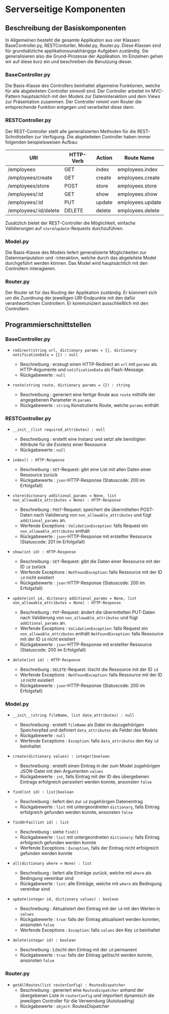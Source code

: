 # Serverseitige Komponenten
## Beschreibung der Basiskomponenten
In Allgemeinen besteht die gesamte Applikation aus vier Klassen: BaseController.py, RESTContorller, Model.py, Router.py. Diese 
Klassen sind für grundsätzliche applikationsunabhängige Aufgaben zuständig. Sie generalisieren also die Grund-Prozesse 
der Applikation. Im Einzelnen gehen wir auf diese kurz ein und beschreiben die Benutzung dieser.

### BaseController.py
Die Basis-Klasse des Controllers beinhaltet allgemeine Funktionen, welche für alle abgeleiteten Controller sinnvoll sind.
Der Controller arbeitet im MVC-Pattern hauptsächlich mit den Models zur Dateninteraktion und dem Views zur Präsentation
zusammen. Der Controller nimmt vom Router die entsprechende Funktion entgegen und verarbeitet diese dann. 

### RESTController.py
Der REST-Controller stellt alle generalisierten Methoden für die REST-Schnittstellen zur Verfügung.
Die abgeleiteten Controller haben immer folgenden beispielsweisen Aufbau:

| URI | HTTP-Verb | Action | Route Name |
|-------|--------|----------|-----------|
| /employees | GET | index | employees.index |
| /employees/create | GET | create | employees.create |
| /employees/store | POST | store | employees.store |
| /employees/:id  | GET | show | employees.show |
| /employees/:id  | PUT | update | employees.update |
| /employees/:id/delete | DELETE | delete | employees.delete |

Zusätzlich bietet der REST-Controller die Möglichkeit, einfache Validierungen auf `store`/`update`-Requests durchzuführen.

### Model.py
Die Basis-Klasse des Models liefert generalisierte Möglichkeiten zur Datenmanipulation und -interaktion, welche durch
das abgeleitete Model durchgeführt werden können. Das Model wird hauptsächlich mit den Controllern interagieren. 

### Router.py
Der Router ist für das Routing der Applikation zuständig. Er kümmert sich um die Zuordnung der jeweiligen URI-Endpunkte
mit den dafür verantwortlichen Controllern. Er kommuniziert ausschließlich mit den Controllern.

## Programmierschnittstellen

### BaseController.py
* `redirect(string url, dictionary params = {}, dictionary notificationData = {}) : null`
    * Beschreibung
    : erzeugt einen HTTP-Redirect an `url` mit `params` als HTTP-Argumente und `notificationData` als Flash-Message. 
    * Rückgabewerte
    : `null`
    
* `route(string route, dictionary params = {}) : string`
    * Beschreibung
    : generiert eine fertige Route aus `route` mithilfe der angegebenen Parameter in `params`
    * Rückgabewerte
    : `string` Konstrutierte Route, welche `params` enthält
    
### RESTController.py
* `__init__(list required_attributes) : null`
    * Beschreibung
    : erstellt eine Instanz und setzt alle benötigten Attribute für die Existenz einer Ressource
    * Rückgabewerte
    : `null`
    
* `index() : HTTP-Response`
    * Beschreibung
    : `GET`-Request: gibt eine List mit allen Daten einer Ressource zurück
    * Rückgabewerte
    : `json`-HTTP-Response (Statuscode: 200 im Erfolgsfall)
    
* `store(dictonary additional_params = None, list non_allowable_attributes = None) : HTTP-Response`
    * Beschreibung
    : `POST`-Request: speichert die übermittelten POST-Daten nach Validierung von `non_allowable_attributes` und fügt 
    `additional_params` an.
    * Werfende Exceptions
    : `ValidationException`: falls Request ein `non_allowable_attributes` enthält
    * Rückgabewerte
    : `json`-HTTP-Response mit erstellter Ressource (Statuscode: 201 im Erfolgsfall)
    
* `show(int id) : HTTP-Response`
    * Beschreibung
    : `GET`-Request: gibt die Daten einer Ressource mit der ID `id` zurück
    * Werfende Exceptions
    : `NotFoundException`: falls Ressource mit der ID `id` nicht existiert
    * Rückgabewerte
    : `json`-HTTP-Response (Statuscode: 200 im Erfolgsfall)
    
* `update(int id, dictonary additional_params = None, list non_allowable_attributes = None) : HTTP-Response`
    * Beschreibung
    : `PUT`-Request: ändert die übermittelten PUT-Daten nach Validierung von `non_allowable_attributes` und fügt 
    `additional_params` an.
    * Werfende Exceptions
    : `ValidationException`: falls Request ein `non_allowable_attributes` enthält
      `NotFoundException`: falls Ressource mit der ID `id` nicht existiert
    * Rückgabewerte
    : `json`-HTTP-Response mit erstellter Ressource (Statuscode: 200 im Erfolgsfall)

* `delete(int id) : HTTP-Response`
    * Beschreibung
    : `DELETE`-Request: löscht die Ressource mit der ID `id`
    * Werfende Exceptions
    : `NotFoundException`: falls Ressource mit der ID `id` nicht existiert
    * Rückgabewerte
    : `json`-HTTP-Response (Statuscode: 200 im Erfolgsfall)
   
    
### Model.py
* `__init__(string fileName, list data_attributes) : null`
    * Beschreibung
    : erstellt `fileName` als Datei im dazugehörigen Speicherpfad und definiert `data_attributes` als Felder des Models
    * Rückgabewerte
    : `null`
    * Werfende Exceptions
    : `Exception`: falls `data_attributes` den Key `id` beinhaltet
    
* `create(dictionary values) : integer|boolean`
    * Beschreibung
    : erstellt einen Eintrag in der zum Model zugehörigen JSON-Datei mit den Argumenten `values`
    * Rückgabewerte
    : `int`, falls Eintrag mit der ID des übergebenen Eintrags erfolgreich persistiert werden konnte, ansonsten `false`
  
* `find(int id) : list|boolean`
    * Beschreibung
    : liefert den zur `id` zugehörigen Dateneintrag 
    * Rückgabewerte
    : `list` mit untergeordneten `dictionary`, falls Eintrag erfolgreich gefunden werden konnte, ansonsten `false` 
    
* `findOrFail(int id) : list`
    * Beschreibung
    : siehe `find()`
    * Rückgabewerte
    : `list` mit untergeordneten `dictionary`: falls Eintrag erfolgreich gefunden werden konnte
    * Werfende Exceptions
    : `Exception`, falls der Eintrag nicht erfolgreich gefunden werden konnte
      
* `all(dictionary where = None) : list`
    * Beschreibung
    : liefert alle Einträge zurück, welche mit `where` als Bedingung vereinbar sind
    * Rückgabewerte
    : `list`: alle Einträge, welche mit `where` als Bedingung vereinbar sind
    
* `update(integer id, dictionary values) : boolean`
    * Beschreibung
    : Aktualisiert den Eintrag mit der `id` mit den Werten in `values`
    * Rückgabewerte
    : `true`: falls der Eintrag aktualisiert werden konnten, ansonsten `false`
    * Werfende Exceptions
    : `Exception`: falls `values` den Key `id` beinhaltet
    
* `delete(integer id) : boolean`
    * Beschreibung
    : Löscht den Eintrag mit der `id` permanent
    * Rückgabewerte
    : `true`: falls der Eintrag gelöscht werden konnte, ansonsten `false`

### Router.py
* `getAllRoutes(list routerConfig) : RoutesDispatcher`
    * Beschreibung
    : generiert eine `RoutesDispatcher` anhand der übergebenen Liste in `routerConfig` und importiert dynamisch die 
      jeweiligen Controller für die Verwendung (Autoloading)
    * Rückgabewerte
    : `object`: RoutesDispatcher
